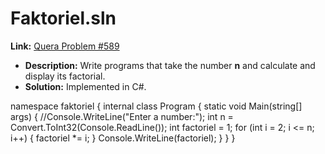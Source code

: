 # Faktoriel.sln

**Link:** [Quera Problem #589](https://quera.org/problemset/589)
- **Description:** Write programs that take the number **n** and calculate and display its factorial.
- **Solution:** Implemented in C#.

namespace faktoriel
{
    internal class Program
    {
        static void Main(string[] args)
        {
            //Console.WriteLine("Enter a number:");
            int n = Convert.ToInt32(Console.ReadLine());
            int factoriel = 1;
            for (int i = 2; i <= n; i++)
            { 
                factoriel *= i;
            }
            Console.WriteLine(factoriel);
        }
    }
}
